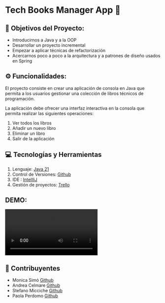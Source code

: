 # Tech Books Manager App 📗

## 🎯 Objetivos del Proyecto: 

* Introducirnos a Java y a la OOP
* Desarrollar un proyecto incremental
* Empezar a aplicar técnicas de refactorización
* Acercarnos poco a poco a la arquitectura y a patrones de diseño usados en Spring

## ⚙️ Funcionalidades: 

El proyecto consiste en crear una aplicación de consola en Java que permita a los usuarios gestionar una colección de libros técnicos de programación.

La aplicación debe ofrecer una interfaz interactiva en la consola que permita realizar las siguientes operaciones:

1. Ver todos los libros
2. Añadir un nuevo libro 
3. Eliminar un libro
4. Salir de la aplicación

## 💻 Tecnologías y Herramientas

1. Lenguaje:  [Java 21](https://docs.aws.amazon.com/corretto/latest/corretto-21-ug/downloads-list.html)
2. Control de Versiones:  [Github](https://github.com/Segunda-Formula/Tech_Book_Manager_App2)
3. IDE : [IntellliJ](https://www.jetbrains.com/es-es/idea/git)
4. Gestión de proyectos: [Trello](https://trello.com/b/dFOFu7Q0/tech-book-manager-app)

## DEMO:
![Tech Book Manager App](https://github.com/Segunda-Formula/Tech_Book_Manager_App2/blob/main/Readme%20Files/Demo%20Tech%20Book%20Manager.mp4)


## 🤝 Contribuyentes

* Monica Simó [Github](https://github.com/monicasimoF5)
* Andrea Celmare [Github](https://github.com/andreeaclmr)
* Stefano Micciche [Github](https://github.com/LilBiscuit12)
* Paola Perdomo [Github](https://github.com/Paola077)

